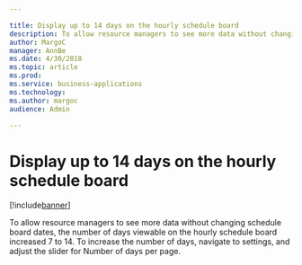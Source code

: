```yaml
---

title: Display up to 14 days on the hourly schedule board
description: To allow resource managers to see more data without changing schedule board dates, the number of days viewable on the hourly schedule board increased 7 to 14.
author: MargoC
manager: AnnBe
ms.date: 4/30/2018
ms.topic: article
ms.prod: 
ms.service: business-applications
ms.technology: 
ms.author: margoc
audience: Admin

---
```

#  Display up to 14 days on the hourly schedule board


[!include[banner](../../../../includes/banner.md)]

To allow resource managers to see more data without changing schedule board
dates, the number of days viewable on the hourly schedule board increased 7 to
14. To increase the number of days, navigate to settings, and adjust the slider
for Number of days per page.
